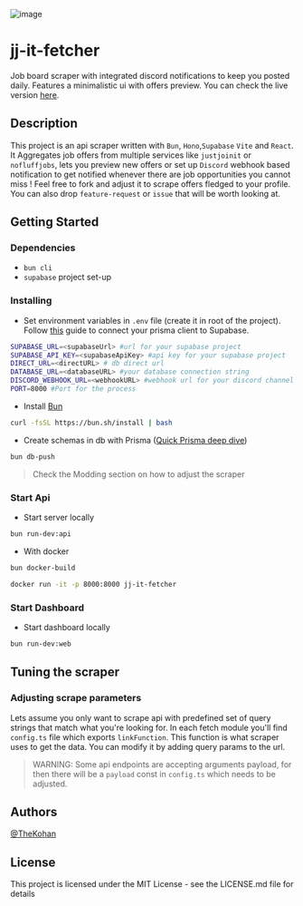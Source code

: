 ![image](https://github.com/TheKohan/jj-it-fetcher/assets/63232710/101e853b-f9a6-4c31-92bc-02b84aadff6d)

# jj-it-fetcher

Job board scraper with integrated discord notifications to keep you posted daily. Features a minimalistic ui with offers preview. You can check the live version [here](https://jj-it-fetcher.kohan.dev/app).

## Description

This project is an api scraper written with `Bun`, `Hono`,`Supabase` `Vite` and `React`. It Aggregates job offers from multiple services like `justjoinit` or `nofluffjobs`, lets you preview new offers or set up `Discord` webhook based notification to get notified whenever there are job opportunities you cannot miss ! Feel free to fork and adjust it to scrape offers fledged to your profile. You can also drop `feature-request` or `issue` that will be worth looking at.

## Getting Started

### Dependencies

- `bun cli`
- `supabase` project set-up

### Installing

- Set environment variables in `.env` file (create it in root of the project). Follow [this](https://supabase.com/partners/integrations/prisma) guide to connect your prisma client to Supabase.

```sh
SUPABASE_URL=<supabaseUrl> #url for your supabase project
SUPABASE_API_KEY=<supabaseApiKey> #api key for your supabase project
DIRECT_URL=<directURL> # db direct url
DATABASE_URL=<databaseURL> #your database connection string
DISCORD_WEBHOOK_URL=<webhookURL> #webhook url for your discord channel
PORT=8000 #Port for the process
```

- Install [Bun](https://bun.sh/)

```sh
curl -fsSL https://bun.sh/install | bash
```

- Create schemas in db with Prisma ([Quick Prisma deep dive](https://www.prisma.io/docs/getting-started/setup-prisma/start-from-scratch/relational-databases-typescript-postgresql))

```sh
bun db-push
```

> Check the Modding section on how to adjust the scraper

### Start Api

- Start server locally

```sh
bun run-dev:api
```

- With docker

```sh
bun docker-build

docker run -it -p 8000:8000 jj-it-fetcher
```

### Start Dashboard

- Start dashboard locally

```sh
bun run-dev:web
```

## Tuning the scraper

### Adjusting scrape parameters

Lets assume you only want to scrape api with predefined set of query strings that match what you're looking for. In each fetch module you'll find `config.ts` file which exports `linkFunction`. This function is what scraper uses to get the data. You can modify it by adding query params to the url.

> WARNING: Some api endpoints are accepting arguments payload, for then there will be a `payload` const in `config.ts` which needs to be adjusted.

## Authors

[@TheKohan](https://twitter.com/The_Kohan)

## License

This project is licensed under the MIT License - see the LICENSE.md file for details
